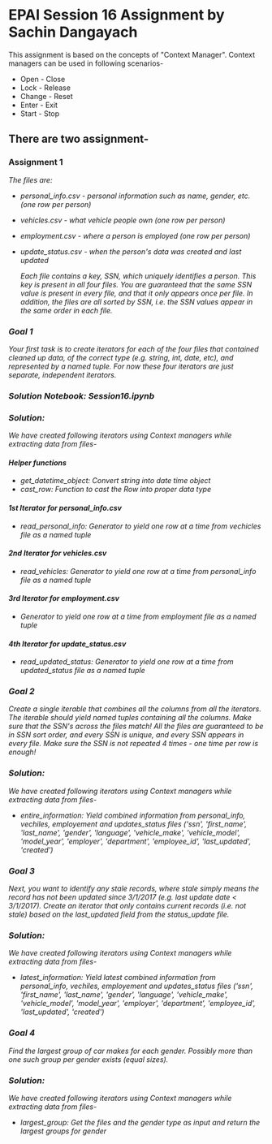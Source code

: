 # EPAI Session 16 Assignment by Sachin Dangayach

This assignment is based on the concepts of "Context Manager". Context managers can be used in following scenarios-
- Open - Close
- Lock - Release
- Change - Reset
- Enter - Exit
- Start - Stop

## There are two assignment-
### Assignment 1
<p><i> The files are:

- personal_info.csv - personal information such as name, gender, etc. (one row per person)
- vehicles.csv - what vehicle people own (one row per person)
- employment.csv - where a person is employed (one row per person)
- update_status.csv - when the person's data was created and last updated

    Each file contains a key, SSN, which uniquely identifies a person. This key is present in all four files.
You are guaranteed that the same SSN value is present in every file, and that it only appears once per file.
In addition, the files are all sorted by SSN, i.e. the SSN values appear in the same order in each file. </p>

### Goal 1
<p> Your first task is to create iterators for each of the four files that contained cleaned up data, of the correct type (e.g. string, int, date, etc), and represented by a named tuple.
For now these four iterators are just separate, independent iterators.

### Solution Notebook: Session16.ipynb

### Solution:
We have created following iterators using Context managers while extracting data from files-

#### Helper functions
- get_datetime_object: Convert string into date time object
- cast_row: Function to cast the Row into proper data type

#### 1st Iterator for personal_info.csv
- read_personal_info: Generator to yield one row at a time from vechicles file as a named tuple
#### 2nd Iterator for vehicles.csv
- read_vehicles: Generator to yield one row at a time from personal_info file as a named tuple
#### 3rd Iterator for employment.csv
- Generator to yield one row at a time from employment file as a named tuple
#### 4th Iterator for update_status.csv
- read_updated_status: Generator to yield one row at a time from updated_status file as a named tuple

### Goal 2
<p>
Create a single iterable that combines all the columns from all the iterators.
The iterable should yield named tuples containing all the columns. Make sure that the SSN's across the files match!
All the files are guaranteed to be in SSN sort order, and every SSN is unique, and every SSN appears in every file.
Make sure the SSN is not repeated 4 times - one time per row is enough!

### Solution:
We have created following iterators using Context managers while extracting data from files-
- entire_information: Yield combined information from personal_info, vechiles, employement and updates_status files
    ('ssn', 'first_name', 'last_name', 'gender', 'language', 'vehicle_make', 'vehicle_model',
    'model_year', 'employer', 'department', 'employee_id', 'last_updated', 'created')

### Goal 3
<p>
Next, you want to identify any stale records, where stale simply means the record has not been updated since 3/1/2017 (e.g. last update date < 3/1/2017). Create an iterator that only contains current records (i.e. not stale) based on the last_updated field from the status_update file.

### Solution:
We have created following iterators using Context managers while extracting data from files-
- latest_information: Yield latest combined information from personal_info, vechiles, employement and updates_status files
    ('ssn', 'first_name', 'last_name', 'gender', 'language', 'vehicle_make', 'vehicle_model',
    'model_year', 'employer', 'department', 'employee_id', 'last_updated', 'created')

### Goal 4
<p>
Find the largest group of car makes for each gender.
Possibly more than one such group per gender exists (equal sizes).

### Solution:
We have created following iterators using Context managers while extracting data from files-
- largest_group: Get the files and the gender type as input and return the largest groups for gender
